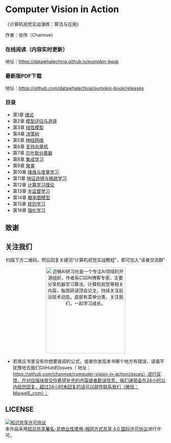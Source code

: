 # Computer Vision in Action
《计算机视觉实战演练：算法与应用》

作者：张伟（Charmve）

### 在线阅读（内容实时更新）
地址：https://datawhalechina.github.io/pumpkin-book

### 最新版PDF下载
地址：https://github.com/datawhalechina/pumpkin-book/releases

### 目录
- 第1章 [绪论](https://charmve.github.io/computer-vision-in-action/#/chapter1/chapter1)
- 第2章 [模型评估与选择](https://charmve.github.io/computer-vision-in-action/#/chapter2/chapter2)
- 第3章 [线性模型](https://charmve.github.io/computer-vision-in-action/#/chapter3/chapter3)
- 第4章 [决策树](https://charmve.github.io/computer-vision-in-action/#/chapter4/chapter4)
- 第5章 [神经网络](https://charmve.github.io/computer-vision-in-action/#/chapter5/chapter5)
- 第6章 [支持向量机](https://charmve.github.io/computer-vision-in-action/#/chapter6/chapter6)
- 第7章 [贝叶斯分类器](https://charmve.github.io/computer-vision-in-action/#/chapter7/chapter7)
- 第8章 [集成学习](https://charmve.github.io/computer-vision-in-action/#/chapter8/chapter8)
- 第9章 [聚类](https://charmve.github.io/computer-vision-in-action/#/chapter9/chapter9)
- 第10章 [降维与度量学习](https://charmve.github.io/computer-vision-in-action/#/chapter10/chapter10)
- 第11章 [特征选择与稀疏学习](https://charmve.github.io/computer-vision-in-action/#/chapter11/chapter11)
- 第12章 [计算学习理论](https://charmve.github.io/computer-vision-in-action/#/chapter12/chapter12)
- 第13章 [半监督学习](https://charmve.github.io/computer-vision-in-action/#/chapter13/chapter13)
- 第14章 [概率图模型](https://charmve.github.io/computer-vision-in-action/#/chapter14/chapter14)
- 第15章 [规则学习](https://charmve.github.io/computer-vision-in-action/#/chapter15/chapter15)
- 第16章 [强化学习](https://charmve.github.io/computer-vision-in-action/#/chapter16/chapter16)

## 致谢


## 关注我们
<div align=center>
<p>扫描下方二维码，然后回复关键词“计算机视觉实战教程”，即可加入“读者交流群”</p>
<img src="https://user-images.githubusercontent.com/29084184/116501908-a63da600-a8e4-11eb-827c-7772655e0079.png" width = "250" height = "270" alt="迈微AI研习社是一个专注AI领域的开源组织，作者系CSDN博客专家，主要分享机器学习算法、计算机视觉等相关内容，每周研读顶会论文，持续关注前沿技术动态。底部有菜单分类，关注我们，一起学习成长。">
</div>

- 若南瓜书里没有你想要查阅的公式，或者你发现本书哪个地方有错误，请毫不犹豫地去我们GitHub的Issues（ 地址：https://github.com/charmve/computer-vision-in-action/issues）进行反馈，在对应版块提交你希望补充的内容或者勘误信息，我们通常会在24小时以内给您回复，超过24小时未回复的话可以邮件联系我们（微信：MaiweiE_com）；

## LICENSE
<a rel="license" href="http://creativecommons.org/licenses/by-nc-sa/4.0/"><img alt="知识共享许可协议" style="border-width:0" src="https://img.shields.io/badge/license-CC%20BY--NC--SA%204.0-lightgrey" /></a><br />本作品采用<a rel="license" href="http://creativecommons.org/licenses/by-nc-sa/4.0/">知识共享署名-非商业性使用-相同方式共享 4.0 国际许可协议</a>进行许可。
